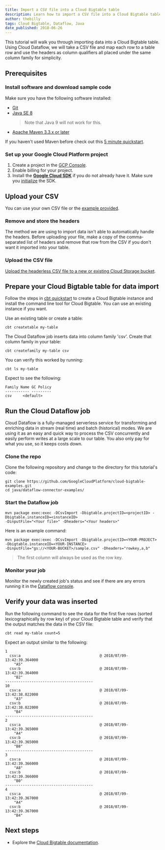 ```yaml
---
title: Import a CSV file into a Cloud Bigtable table
description: Learn how to import a CSV file into a Cloud Bigtable table.
author: thebilly
tags: Cloud Bigtable, Dataflow, Java
date_published: 2018-06-26
---
```


This tutorial will walk you through importing data into a Cloud Bigtable table. Using Cloud Dataflow, we will take a 
CSV file and map each row to a table row and use the headers as column qualifiers all placed under the same column 
family for simplicity.   

## Prerequisites

### Install software and download sample code


Make sure you have the following software installed:

- [Git](https://help.github.com/articles/set-up-git/)
- [Java SE 8](http://www.oracle.com/technetwork/java/javase/downloads/index.html)
    > Note that Java 9 will not work for this.
- [Apache Maven 3.3.x or later](https://maven.apache.org/install.html)
       
If you haven't used Maven before check out this [5 minute quickstart](https://maven.apache.org/guides/getting-started/maven-in-five-minutes.html).

### Set up your Google Cloud Platform project

1. Create a project in the [GCP Console](https://console.cloud.google.com/).
1. Enable billing for your project.
1.  Install the **[Google Cloud SDK](https://cloud.google.com/sdk/)** if you do
    not already have it. Make sure you
    [initialize](https://cloud.google.com/sdk/docs/initializing) the SDK.

## Upload your CSV

You can use your own CSV file or the [example provided](https://github.com/GoogleCloudPlatform/cloud-bigtable-examples/blob/master/java/dataflow-connector-examples/sample.csv). 

### Remove and store the headers

The method we are using to import data isn't able to automatically handle the headers. Before 
uploading your file, make a copy of the comma-separated list of headers and remove that row from the 
CSV if you don't want it imported into your table. 

### Upload the CSV file

[Upload the headerless CSV file to a new or existing Cloud Storage bucket](https://cloud.google.com/storage/docs/uploading-objects).

## Prepare your Cloud Bigtable table for data import

Follow the steps in [cbt quickstart](https://cloud.google.com/bigtable/docs/quickstart-cbt) to 
create a Cloud Bigtable instance and install the command line tool for Cloud Bigtable. You can use 
an existing instance if you want.

Use an existing table or create a table:

    cbt createtable my-table

The Cloud Dataflow job inserts data into column family 'csv'. Create that column family in your table:  

    cbt createfamily my-table csv

You can verify this worked by running:

    cbt ls my-table
    
Expect to see the following:

    Family Name	GC Policy
    -----------	---------
    csv		<default>

## Run the Cloud Dataflow job 

Cloud Dataflow is a fully-managed serverless service for transforming and enriching data in stream (real time) and 
batch (historical) modes. We are using it as an easy and quick way to process the CSV concurrently and easily perform
writes at a large scale to our table. You also only pay for what you use, so it keeps costs down.


### Clone the repo

Clone the following repository and change to the directory for this tutorial's code:

    git clone https://github.com/GoogleCloudPlatform/cloud-bigtable-examples.git
    cd java/dataflow-connector-examples/
    

### Start the Dataflow job 

    mvn package exec:exec -DCsvImport -Dbigtable.projectID=<projectID> -Dbigtable.instanceID=<instanceID> 
    -DinputFile="<Your file>" -Dheaders="<Your headers>"

Here is an example command:
    
    mvn package exec:exec -DCsvImport -Dbigtable.projectID=<YOUR-PROJECT> -Dbigtable.instanceID=<YOUR-INSTANCE> 
    -DinputFile="gs://<YOUR-BUCKET>/sample.csv" -Dheaders="rowkey,a,b"

>The first column will always be used as the row key. 

### Monitor your job

Monitor the newly created job's status and see if there are any errors running it in the 
[Dataflow console](https://console.cloud.google.com/dataflow). 

## Verify your data was inserted

Run the following command to see the data for the first five rows (sorted lexicographically by row key) of your 
Cloud Bigtable table and verify that the output matches the data in the CSV file:

    cbt read my-table count=5
    
Expect an output similar to the following:
    
    1
      csv:a                                    @ 2018/07/09-13:42:39.364000
        "A5"
      csv:b                                    @ 2018/07/09-13:42:39.364000
        "B2"
    ----------------------------------------
    10
      csv:a                                    @ 2018/07/09-13:42:38.022000
        "A3"
      csv:b                                    @ 2018/07/09-13:42:38.022000
        "B4"
    ----------------------------------------
    2
      csv:a                                    @ 2018/07/09-13:42:39.365000
        "A4"
      csv:b                                    @ 2018/07/09-13:42:39.365000
        "B8"
    ----------------------------------------
    3
      csv:a                                    @ 2018/07/09-13:42:39.366000
        "A8"
      csv:b                                    @ 2018/07/09-13:42:39.366000
        "B0"
    ----------------------------------------
    4
      csv:a                                    @ 2018/07/09-13:42:39.367000
        "A4"
      csv:b                                    @ 2018/07/09-13:42:39.367000
        "B4"
    
## Next steps

* Explore the [Cloud Bigtable documentation](https://cloud.google.com/bigtable/docs/).
